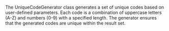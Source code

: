 The UniqueCodeGenerator class generates a set of unique codes based on user-defined parameters.
Each code is a combination of uppercase letters (A-Z) and numbers (0-9) with a specified length.
The generator ensures that the generated codes are unique within the result set.
